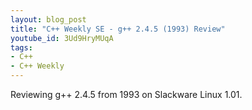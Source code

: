 ```yaml
---
layout: blog_post
title: "C++ Weekly SE - g++ 2.4.5 (1993) Review"
youtube_id: 3Ud9HryMUqA
tags:
- C++
- C++ Weekly
---
```


Reviewing g++ 2.4.5 from 1993 on Slackware Linux 1.01.




